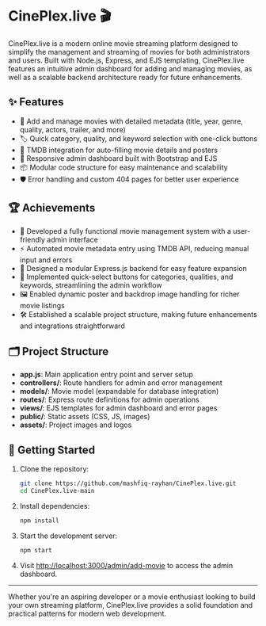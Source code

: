 # CinePlex.live 🎬

CinePlex.live is a modern online movie streaming platform designed to simplify the management and streaming of movies for both administrators and users. Built with Node.js, Express, and EJS templating, CinePlex.live features an intuitive admin dashboard for adding and managing movies, as well as a scalable backend architecture ready for future enhancements.

## ✨ Features

- 🎥 Add and manage movies with detailed metadata (title, year, genre, quality, actors, trailer, and more)
- 🏷️ Quick category, quality, and keyword selection with one-click buttons
- 🔗 TMDB integration for auto-filling movie details and posters
- 📄 Responsive admin dashboard built with Bootstrap and EJS
- 📦 Modular code structure for easy maintenance and scalability
- 🛡️ Error handling and custom 404 pages for better user experience

## 🏆 Achievements

- 🚀 Developed a fully functional movie management system with a user-friendly admin interface
- ⚡ Automated movie metadata entry using TMDB API, reducing manual input and errors
- 🧩 Designed a modular Express.js backend for easy feature expansion
- 🎯 Implemented quick-select buttons for categories, qualities, and keywords, streamlining the admin workflow
- 🖼️ Enabled dynamic poster and backdrop image handling for richer movie listings
- 🛠️ Established a scalable project structure, making future enhancements and integrations straightforward

## 🗂️ Project Structure

- **app.js**: Main application entry point and server setup
- **controllers/**: Route handlers for admin and error management
- **models/**: Movie model (expandable for database integration)
- **routes/**: Express route definitions for admin operations
- **views/**: EJS templates for admin dashboard and error pages
- **public/**: Static assets (CSS, JS, images)
- **assets/**: Project images and logos

## 🚀 Getting Started

1. Clone the repository:
   ```bash
   git clone https://github.com/mashfiq-rayhan/CinePlex.live.git
   cd CinePlex.live-main
   ```
2. Install dependencies:
   ```bash
   npm install
   ```
3. Start the development server:
   ```bash
   npm start
   ```
4. Visit [http://localhost:3000/admin/add-movie](http://localhost:3000/admin/add-movie) to access the admin dashboard.

---

Whether you're an aspiring developer or a movie enthusiast looking to build your own streaming platform, CinePlex.live provides a solid foundation and practical patterns for modern web development.
